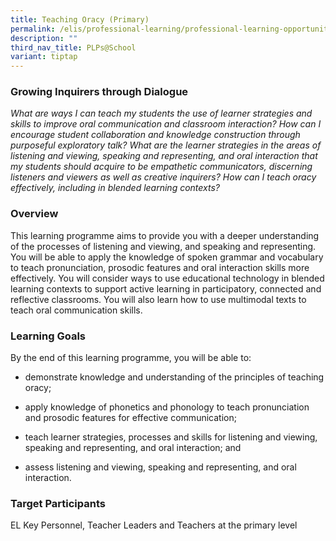 ```yaml
---
title: Teaching Oracy (Primary)
permalink: /elis/professional-learning/professional-learning-opportunities/teaching-oracy/
description: ""
third_nav_title: PLPs@School
variant: tiptap
---
```

<h3>Growing Inquirers through Dialogue</h3>
<p><em>What are ways I can teach my students the use of learner strategies and skills to improve oral communication and classroom interaction? How can I encourage student collaboration and knowledge construction through purposeful exploratory talk? What are the learner strategies in the areas of listening and viewing, speaking and representing, and oral interaction that my students should acquire to be empathetic communicators, discerning listeners and viewers as well as creative inquirers? How can I teach oracy effectively, including in blended learning contexts?</em>
</p>
<h3>Overview</h3>
<p>This learning programme aims to provide you with a deeper understanding
of the processes of listening and viewing, and speaking and representing.
You will be able to apply the knowledge of spoken grammar and vocabulary
to teach pronunciation, prosodic features and oral interaction skills more
effectively. You will consider ways to use educational technology in blended
learning contexts to support active learning in participatory, connected
and reflective classrooms. You will also learn how to use multimodal texts
to teach oral communication skills.</p>
<h3>Learning Goals</h3>
<p>By the end of this learning programme, you will be able to:</p>
<ul data-tight="true" class="tight">
<li>
<p>demonstrate knowledge and understanding of the principles of teaching
oracy;</p>
</li>
<li>
<p>apply knowledge of phonetics and phonology to teach pronunciation and
prosodic features for effective communication;</p>
</li>
<li>
<p>teach learner strategies, processes and skills for listening and viewing,
speaking and representing, and oral interaction; and</p>
</li>
<li>
<p>assess listening and viewing, speaking and representing, and oral interaction.</p>
</li>
</ul>
<h3>Target Participants</h3>
<p>EL Key Personnel, Teacher Leaders and Teachers at the primary level</p>